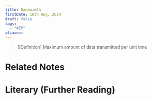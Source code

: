 ```yaml
---
title: Bandwidth
firstDate: 16th Aug, 2024
draft: false
tags:
  - "#ZP"
aliases:
---
```

>[!Definition]
>Maximum amount of data transmitted per unit time



# Related Notes


# Literary (Further Reading)
